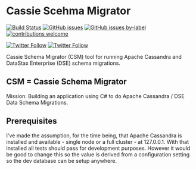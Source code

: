 # Cassie Scehma Migrator

[![Build Status](https://dev.azure.com/adronhall-datastax/cassie-schema-migrator/_apis/build/status/Adron.CassieSchemaMigrator?branchName=master)](https://dev.azure.com/adronhall-datastax/cassie-schema-migrator/_build/latest?definitionId=4&branchName=master) [![GitHub issues](https://img.shields.io/github/issues/Adron/CassieSchemaMigrator.svg)](https://github.com/Adron/CassieSchemaMigrator/issues) [![GitHub issues by-label](https://img.shields.io/github/issues-raw/Adron/CassieSchemaMigrator/good%20first%20issue.svg)](https://github.com/Adron/CassieSchemaMigrator/issues?q=is%3Aissue+is%3Aopen+label%3A%22good+first+issue%22) [![contributions welcome](https://img.shields.io/badge/contributions-welcome-brightgreen.svg?style=flat)](https://github.com/Adron/CassieSchemaMigrator/issues)

[![Twitter Follow](https://img.shields.io/twitter/follow/Adron.svg?style=social)](https://twitter.com/Adron) [![Twitter Follow](https://img.shields.io/twitter/follow/ThrashingCode.svg?style=social)](https://twitter.com/ThrashingCode)

Cassie Schema Migrator (CSM) tool for running Apache Cassandra and DataStax Enterprise (DSE) schema migrations.

## CSM = Cassie Schema Migrator

Mission: Building an application using C# to do Apache Cassandra / DSE Data Schema Migrations.

## Prerequisites

I've made the assumption, for the time being, that Apache Cassandra is installed and available - single node or a full cluster - at 127.0.0.1. With that installed all tests should pass for development purposes. However it would be good to change this so the value is derived from a configuration setting so the dev database can be setup anywhere.

